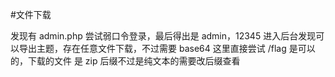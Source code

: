 #文件下载

发现有 admin.php
尝试弱口令登录，最后得出是 admin，12345
进入后台发现可以导出主题，存在任意文件下载，不过需要 base64
这里直接尝试 /flag 是可以的，下载的文件 是 zip 后缀不过是纯文本的需要改后缀查看
